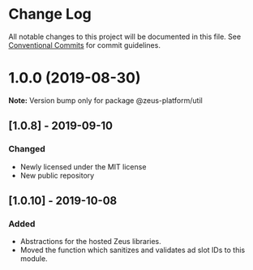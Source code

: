 # Change Log

All notable changes to this project will be documented in this file.
See [Conventional Commits](https://conventionalcommits.org) for commit guidelines.

# 1.0.0 (2019-08-30)

**Note:** Version bump only for package @zeus-platform/util

## [**1.0.8**] - 2019-09-10

### Changed

* Newly licensed under the MIT license
* New public repository

## [**1.0.10**] - 2019-10-08

### Added

* Abstractions for the hosted Zeus libraries.
* Moved the function which sanitizes and validates ad slot IDs to this module.